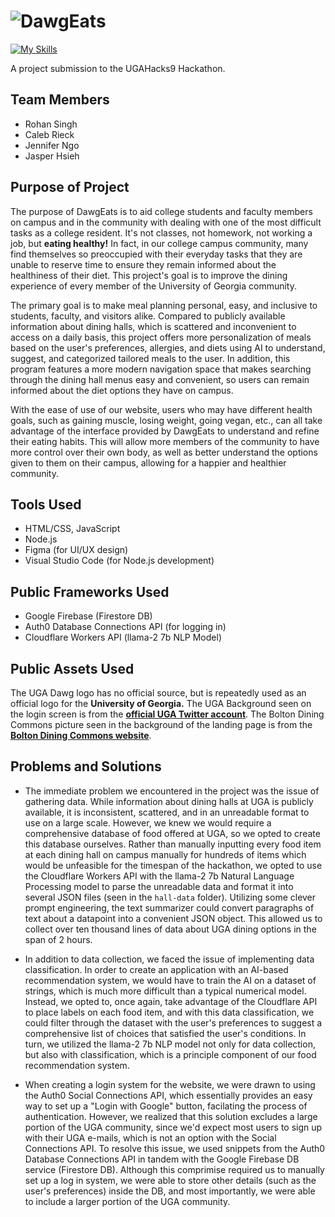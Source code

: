 # ![DawgEats](https://media.discordapp.net/attachments/384088851649396747/1205974116377690122/Screenshot_2024-02-10_at_3.30.32_PM.png?ex=65da51eb&is=65c7dceb&hm=a1537d036532bef2542c34d90487d1dc20d9b0b9fc79a4d48069d9b1a4fd98dc&=&format=webp&quality=lossless&width=1400&height=359)

[![My Skills](https://skillicons.dev/icons?i=vscode,js,html,css,firebase,gcp,figma,cloudflare,workers,nodejs)](https://skillicons.dev)

A project submission to the UGAHacks9 Hackathon.

## Team Members
- Rohan Singh
- Caleb Rieck
- Jennifer Ngo
- Jasper Hsieh

## Purpose of Project
The purpose of DawgEats is to aid college students and faculty members on campus and in the community with dealing with one of the most difficult tasks as a college resident. It's not classes, not homework, not working a job, but **eating healthy!** In fact, in our college campus community, many find themselves so preoccupied with their everyday tasks that they are unable to reserve time to ensure they remain informed about the healthiness of their diet. This project's goal is to improve the dining experience of every member of the University of Georgia community.

The primary goal is to make meal planning personal, easy, and inclusive to students, faculty, and visitors alike. Compared to publicly available information about dining halls, which is scattered and inconvenient to access on a daily basis, this project offers more personalization of meals based on the user's preferences, allergies, and diets using AI to understand, suggest, and categorized tailored meals to the user. In addition, this program features a more modern navigation space that makes searching through the dining hall menus easy and convenient, so users can remain informed about the diet options they have on campus.

With the ease of use of our website, users who may have different health goals, such as gaining muscle, losing weight, going vegan, etc., can all take advantage of the interface provided by DawgEats to understand and refine their eating habits. This will allow more members of the community to have more control over their own body, as well as better understand the options given to them on their campus, allowing for a happier and healthier community.


## Tools Used
- HTML/CSS, JavaScript <br>
- Node.js <br>
- Figma (for UI/UX design) <br>
- Visual Studio Code (for Node.js development)

## Public Frameworks Used
- Google Firebase (Firestore DB) <br>
- Auth0 Database Connections API (for logging in) <br>
- Cloudflare Workers API (llama-2 7b NLP Model) <br>

## Public Assets Used
The UGA Dawg logo has no official source, but is repeatedly used as an official logo for the **University of Georgia.**
The UGA Background seen on the login screen is from the [**official UGA Twitter account**](https://twitter.com/universityofga/status/1247231365734715392).
The Bolton Dining Commons picture seen in the background of the landing page is from the [**Bolton Dining Commons website**](https://dining.uga.edu/locations/bolton/).

## Problems and Solutions
- The immediate problem we encountered in the project was the issue of gathering data. While information about dining halls at UGA is publicly available, it is inconsistent, scattered, and in an unreadable format to use on a large scale. However, we knew we would require a comprehensive database of food offered at UGA, so we opted to create this database ourselves. Rather than manually inputting every food item at each dining hall on campus manually for hundreds of items which would be unfeasible for the timespan of the hackathon, we opted to use the Cloudflare Workers API with the llama-2 7b Natural Language Processing model to parse the unreadable data and format it into several JSON files (seen in the `hall-data` folder). Utilizing some clever prompt engineering, the text summarizer could convert paragraphs of text about a datapoint into a convenient JSON object. This allowed us to collect over ten thousand lines of data about UGA dining options in the span of 2 hours.

- In addition to data collection, we faced the issue of implementing data classification. In order to create an application with an AI-based recommendation system, we would have to train the AI on a dataset of strings, which is much more difficult than a typical numerical model. Instead, we opted to, once again, take advantage of the Cloudflare API to place labels on each food item, and with this data classification, we could filter through the dataset with the user's preferences to suggest a comprehensive list of choices that satisfied the user's conditions. In turn, we utilized the llama-2 7b NLP model not only for data collection, but also with classification, which is a principle component of our food recommendation system.

- When creating a login system for the website, we were drawn to using the Auth0 Social Connections API, which essentially provides an easy way to set up a "Login with Google" button, facilating the process of authentication. However, we realized that this solution excludes a large portion of the UGA community, since we'd expect most users to sign up with their UGA e-mails, which is not an option with the Social Connections API. To resolve this issue, we used snippets from the Auth0 Database Connections API in tandem with the Google Firebase DB service (Firestore DB). Although this comprimise required us to manually set up a log in system, we were able to store other details (such as the user's preferences) inside the DB, and most importantly, we were able to include a larger portion of the UGA community.


